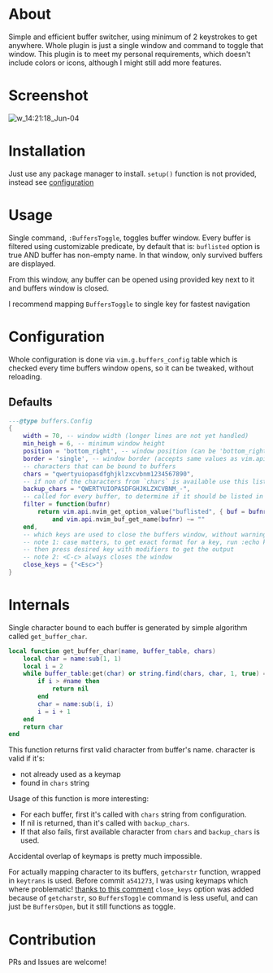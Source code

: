 # About
Simple and efficient buffer switcher, using minimum of 2 keystrokes to get anywhere.
Whole plugin is just a single window and command to toggle that window.
This plugin is to meet my personal requirements, which doesn't include colors or icons, although I might still add more features.

# Screenshot
![w_14:21:18_Jun-04](https://github.com/user-attachments/assets/5eb9b122-21aa-4624-93fc-3ace0b58091c)

# Installation
Just use any package manager to install.
`setup()` function is not provided, instead see [configuration](#configuration)

# Usage
Single command, `:BuffersToggle`, toggles buffer window.
Every buffer is filtered using customizable predicate,
by default that is: `buflisted` option is true AND buffer has non-empty name.
In that window, only survived buffers are displayed.

From this window, any buffer can be opened using provided key next to it and buffers window is closed.

I recommend mapping `BuffersToggle` to single key for fastest navigation

# Configuration
Whole configuration is done via `vim.g.buffers_config` table which is checked every time buffers window opens,
so it can be tweaked, without reloading.
## Defaults
```lua
---@type buffers.Config
{
	width = 70, -- window width (longer lines are not yet handled)
	min_heigh = 6, -- minimum window height
	position = 'bottom_right', -- window position (can be 'bottom_right', 'top_right' or 'center')
	border = 'single', -- window border (accepts same values as vim.api.keyset.win_config.border)
	-- characters that can be bound to buffers
	chars = "qwertyuiopasdfghjklzxcvbnm1234567890",
	-- if non of the characters from `chars` is available use this list (see #internals for more info)
	backup_chars = "QWERTYUIOPASDFGHJKLZXCVBNM_-",
	-- called for every buffer, to determine if it should be listed in buffers window
	filter = function(bufnr)
		return vim.api.nvim_get_option_value("buflisted", { buf = bufnr })
			and vim.api.nvim_buf_get_name(bufnr) ~= ""
	end,
	-- which keys are used to close the buffers window, without warning
	-- note 1: case matters, to get exact format for a key, run :echo keytrans(getcharstr())
	-- then press desired key with modifiers to get the output
	-- note 2: <C-c> always closes the window
	close_keys = {"<Esc>"}
}
```

# Internals
Single character bound to each buffer is generated by simple algorithm called `get_buffer_char`.
```lua
local function get_buffer_char(name, buffer_table, chars)
	local char = name:sub(1, 1)
	local i = 2
	while buffer_table:get(char) or string.find(chars, char, 1, true) == nil do
		if i > #name then
			return nil
		end
		char = name:sub(i, i)
		i = i + 1
	end
	return char
end
```
This function returns first valid character from buffer's name.
character is valid if it's:
- not already used as a keymap
- found in `chars` string

Usage of this function is more interesting:
- For each buffer, first it's called with `chars` string from configuration.
- If nil is returned, than it's called with `backup_chars`.
- If that also fails, first available character from `chars` and `backup_chars` is used.

Accidental overlap of keymaps is pretty much impossible.

For actually mapping character to its buffers, `getcharstr` function, wrapped in `keytrans` is used.
Before commit `a541273`, I was using keymaps which where problematic!
[thanks to this comment](https://www.reddit.com/r/neovim/comments/1lhuqgp/comment/mzaa6u5/?utm_source=share&utm_medium=web3x&utm_name=web3xcss&utm_term=1&utm_content=share_button)
`close_keys` option was added because of `getcharstr`,
so `BuffersToggle` command is less useful, and can just be `BuffersOpen`, but it still functions as toggle.

# Contribution
PRs and Issues are welcome!
